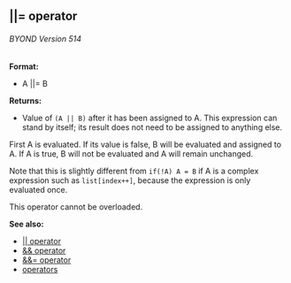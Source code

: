 ## \|\|= operator 
###### BYOND Version 514

**Format:**
+   A \|\|= B
<!-- -->
**Returns:**
+   Value of `(A || B)` after it has been assigned to A. This expression
    can stand by itself; its result does not need to be assigned to
    anything else.


First A is evaluated. If its value is false, B will be
evaluated and assigned to A. If A is true, B will not be evaluated and A
will remain unchanged. 

Note that this is slightly different
from `if(!A) A = B` if A is a complex expression such as
`list[index++]`, because the expression is only evaluated once.


This operator cannot be overloaded.

**See also:**
+   [\|\| operator](/ref/operator/%7C%7C.md) 
+   [&& operator](/ref/operator/&&.md) 
+   [&&= operator](/ref/operator/&&=.md) 
+   [operators](/ref/operator.md) <!-- -->